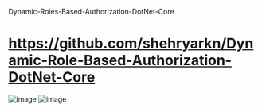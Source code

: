 Dynamic-Roles-Based-Authorization-DotNet-Core
# https://github.com/shehryarkn/Dynamic-Role-Based-Authorization-DotNet-Core
![image](https://github.com/rajneeshprakashhajela/MVCWebAPI/assets/43515480/398b88b6-5ba0-4ae0-8f6c-7e1f8e197401)
![image](https://github.com/rajneeshprakashhajela/MVCWebAPI/assets/43515480/3671ecb6-7ada-40de-afa5-a6b1e74d5044)
